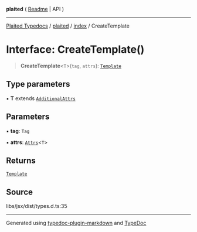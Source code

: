 **plaited** ( [Readme](../../README.md) \| API )

***

[Plaited Typedocs](../../../modules.md) / [plaited](../../modules.md) / [index](../README.md) / CreateTemplate

# Interface: CreateTemplate()

> **CreateTemplate**\<`T`\>(`tag`, `attrs`): [`Template`](../type-aliases/Template.md)

## Type parameters

▪ **T** extends [`AdditionalAttrs`](AdditionalAttrs.md)

## Parameters

▪ **tag**: `Tag`

▪ **attrs**: [`Attrs`](../type-aliases/Attrs.md)\<`T`\>

## Returns

[`Template`](../type-aliases/Template.md)

## Source

libs/jsx/dist/types.d.ts:35

***

Generated using [typedoc-plugin-markdown](https://www.npmjs.com/package/typedoc-plugin-markdown) and [TypeDoc](https://typedoc.org/)
